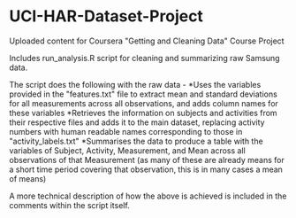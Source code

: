 # UCI-HAR-Dataset-Project

Uploaded content for Coursera "Getting and Cleaning Data" Course Project

Includes run_analysis.R script for cleaning and summarizing raw Samsung data.

The script does the following with the raw data - 
*Uses the variables provided in the "features.txt" file to extract mean and standard deviations for all measurements across all observations, and adds column names for these variables
*Retrieves the information on subjects and activities from their respective files and adds it to the main dataset, replacing activity numbers with human readable names corresponding to those in "activity_labels.txt"
*Summarises the data to produce a table with the variables of Subject, Activity, Measurement, and Mean across all observations of that Measurement (as many of these are already means for a short time period covering that observation, this is in many cases a mean of means)

A more technical description of how the above is achieved is included in the comments within the script itself.
